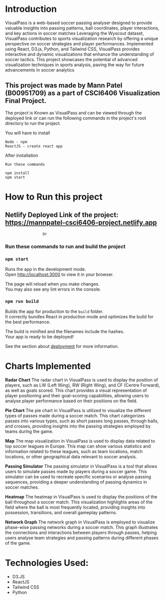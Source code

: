 # Introduction

VisualPass is a web-based soccer passing analyser designed to provide valuable insights into passing patterns, ball coordinates, player interactions, and key actions in soccer matches Leveraging the Wyscout dataset, VisualPass contributes to sports visualization research by offering a unique perspective on soccer strategies and player performances. Implemented using React, D3.js, Python, and Tailwind CSS, VisualPass provides interactive and dynamic visualizations that enhance the understanding of soccer tactics. This project showcases the potential of advanced visualization techniques in sports analysis, paving the way for future advancements in soccer analytics

<h2>
This project was made by Mann Patel (B00951709) as a part of CSCI6406 Visualization Final Project. </h2>

The project is Known as VisualPass and can be viewed through the deployed link or can run the following commands in the project's root directory to run the project.

You will have to install 
```
Node - npm
ReactJS - create react app 
```
After installation 
```
Run these commands 

npm install 
npm start 
```
# How to Run this project

## Netlify Deployed Link of the project: https://mannpatel-csci6406-project.netlify.app  

                     Or

### Run these commands to run and build the project
### `npm start`

Runs the app in the development mode.\
Open [http://localhost:3000](http://localhost:3000) to view it in your browser.

The page will reload when you make changes.\
You may also see any lint errors in the console.

### `npm run build`

Builds the app for production to the `build` folder.\
It correctly bundles React in production mode and optimizes the build for the best performance.

The build is minified and the filenames include the hashes.\
Your app is ready to be deployed!

See the section about [deployment](https://facebook.github.io/create-react-app/docs/deployment) for more information.

# Charts Implemented 


<b>Radar Chart</b> The radar chart in VisualPass is used to display the position of players, such as LW (Left Wing), RW (Right Wing), and CF (Centre Forward), as well as goals scored. This chart provides a visual representation of player positioning and their goal-scoring capabilities, allowing users to analyse player performance based on their positions on the field.

<b>Pie Chart</b> The pie chart in VisualPass is utilized to visualize the different types of passes made during a soccer match. This chart categorizes passes into various types, such as short passes long passes, through balls, and crosses, providing insights into the passing strategies employed by teams during the game.

<b>Map</b> The map visualization in VisualPass is used to display data related to top soccer leagues in Europe. This map can show various statistics and information related to these leagues, such as team locations, match locations, or other geographical data relevant to soccer analysis.

<b>Passing Simulator</b> The passing simulator in VisualPass is a tool that allows users to simulate passes made by players during a soccer game. This simulator can be used to recreate specific scenarios or analyse passing sequences, providing a deeper understanding of passing dynamics in soccer matches.

<b>Heatmap</b> The heatmap in VisualPass is used to display the positions of the ball throughout a soccer match. This visualization highlights areas of the field where the ball is most frequently located, providing insights into possession, transitions, and overall gameplay patterns. 

<b>Network Graph</b> The network graph in VisualPass is employed to visualize phase-wise
passing networks during a soccer match. This graph illustrates the connections and interactions
between players through passes, helping users analyse team strategies and passing patterns
during different phases of the game.

# Technologies Used:

* D3.JS
* ReactJS
* Tailwind CSS
* Python